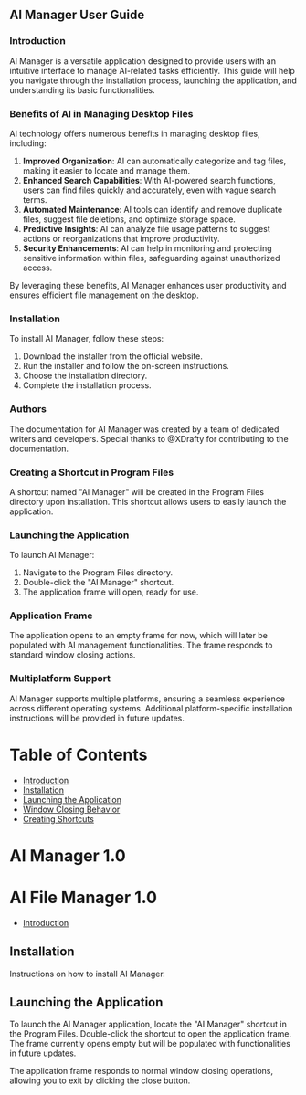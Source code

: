 ## AI Manager User Guide

### Introduction
AI Manager is a versatile application designed to provide users with an intuitive interface to manage AI-related tasks efficiently. This guide will help you navigate through the installation process, launching the application, and understanding its basic functionalities.

### Benefits of AI in Managing Desktop Files
AI technology offers numerous benefits in managing desktop files, including:
1. **Improved Organization**: AI can automatically categorize and tag files, making it easier to locate and manage them.
2. **Enhanced Search Capabilities**: With AI-powered search functions, users can find files quickly and accurately, even with vague search terms.
3. **Automated Maintenance**: AI tools can identify and remove duplicate files, suggest file deletions, and optimize storage space.
4. **Predictive Insights**: AI can analyze file usage patterns to suggest actions or reorganizations that improve productivity.
5. **Security Enhancements**: AI can help in monitoring and protecting sensitive information within files, safeguarding against unauthorized access.

By leveraging these benefits, AI Manager enhances user productivity and ensures efficient file management on the desktop.

### Installation
To install AI Manager, follow these steps:
1. Download the installer from the official website.
2. Run the installer and follow the on-screen instructions.
3. Choose the installation directory.
4. Complete the installation process.

### Authors
The documentation for AI Manager was created by a team of dedicated writers and developers. Special thanks to @XDrafty for contributing to the documentation.
### Creating a Shortcut in Program Files
A shortcut named "AI Manager" will be created in the Program Files directory upon installation. This shortcut allows users to easily launch the application.

### Launching the Application
To launch AI Manager:
1. Navigate to the Program Files directory.
2. Double-click the "AI Manager" shortcut.
3. The application frame will open, ready for use.

### Application Frame
The application opens to an empty frame for now, which will later be populated with AI management functionalities. The frame responds to standard window closing actions.

### Multiplatform Support
AI Manager supports multiple platforms, ensuring a seamless experience across different operating systems. Additional platform-specific installation instructions will be provided in future updates.
# Table of Contents

- [Introduction](topics/introduction.md)
- [Installation](topics/installation.md)
- [Launching the Application](topics/launching.md)
- [Window Closing Behavior](topics/window_closing_behavior.md)
- [Creating Shortcuts](topics/creating_shortcuts.md)


# AI Manager 1.0
# AI File Manager 1.0

- [Introduction](topics/introduction.md)

## Installation

Instructions on how to install AI Manager.

## Launching the Application

To launch the AI Manager application, locate the "AI Manager" shortcut in the Program Files. Double-click the shortcut to open the application frame. The frame currently opens empty but will be populated with functionalities in future updates.

The application frame responds to normal window closing operations, allowing you to exit by clicking the close button.